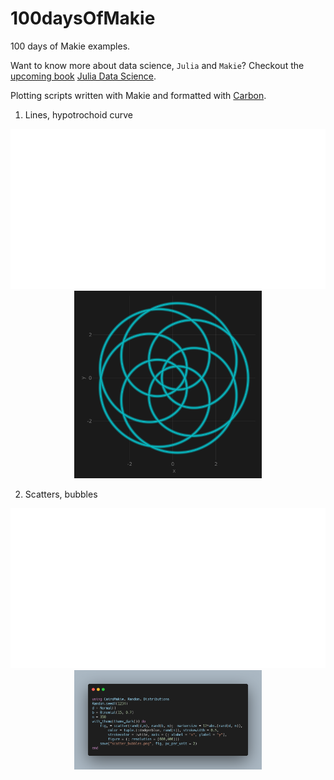 # 100daysOfMakie
100 days of Makie examples.

Want to know more about data science, `Julia` and `Makie`? Checkout the [upcoming book](https://github.com/JuliaDataScience/JuliaDataScience) [Julia Data Science](https://juliadatascience.io).

Plotting scripts written with Makie and formatted with [Carbon](https://carbon.now.sh).

1. Lines, hypotrochoid curve

<p align="center"><a href="./src/lines_hypotrochoid.jl"> <img src="./img/lines_hypotrochoid_code.svg"> </a> <img src="./img/lines_hypotrochoid.png" width = "300"></p>

2. Scatters, bubbles

<p align="center"><a href="./src/scatter_bubbles_code.jl"> <img src="./img/scatter_bubbles_code.svg"> </a> <img src="./img/scatter_bubbles_code.png" width = "300"></p>
